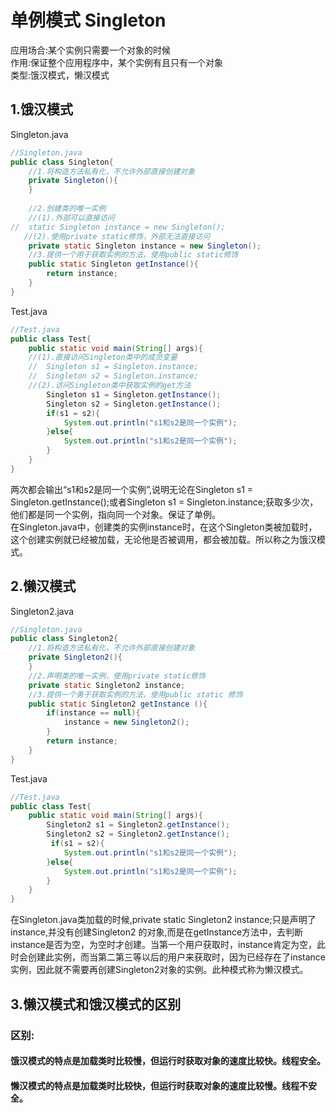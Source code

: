 # 单例模式 Singleton

应用场合:某个实例只需要一个对象的时候  
作用:保证整个应用程序中，某个实例有且只有一个对象  
类型:饿汉模式，懒汉模式

## 1.饿汉模式
Singleton.java
```java
//Singleton.java
public class Singleton{
    //1.将构造方法私有化，不允许外部直接创建对象
    private Singleton(){
    }
    
    //2.创建类的唯一实例
    //(1).外部可以直接访问
//  static Singleton instance = new Singleton();
   //(2).使用private static修饰，外部无法直接访问
    private static Singleton instance = new Singleton();
    //3.提供一个用于获取实例的方法，使用public static修饰
    public static Singleton getInstance(){
        return instance;
    }
}
```
Test.java
```java
//Test.java
public class Test{
    public static void main(String[] args){
    //(1).直接访问Singleton类中的成员变量
    //  Singleton s1 = Singleton.instance;
    //  Singleton s2 = Singleton.instance;
    //(2).访问Singleton类中获取实例的get方法
        Singleton s1 = Singleton.getInstance();
        Singleton s2 = Singleton.getInstance();
        if(s1 = s2){
            System.out.println("s1和s2是同一个实例");
        }else{
            System.out.println("s1和s2是同一个实例");
        }
    }
}
```
两次都会输出“s1和s2是同一个实例”,说明无论在Singleton s1 = Singleton.getInstance();或者Singleton s1 = Singleton.instance;获取多少次，他们都是同一个实例，指向同一个对象。保证了单例。  
在Singleton.java中，创建类的实例instance时，在这个Singleton类被加载时，这个创建实例就已经被加载，无论他是否被调用，都会被加载。所以称之为饿汉模式。

## 2.懒汉模式
Singleton2.java
```java
//Singleton.java
public class Singleton2{
    //1.将构造方法私有化，不允许外部直接创建对象
    private Singleton2(){
    }
    //2.声明类的唯一实例，使用private static修饰
    private static Singleton2 instance;
    //3.提供一个勇于获取实例的方法，使用public static 修饰
    public static Singleton2 getInstance (){
        if(instance == null){
            instance = new Singleton2();
        }
        return instance;
    }
}
```
Test.java
```java
//Test.java
public class Test{
    public static void main(String[] args){
        Singleton2 s1 = Singleton2.getInstance();
        Singleton2 s2 = Singleton2.getInstance();
         if(s1 = s2){
            System.out.println("s1和s2是同一个实例");
        }else{
            System.out.println("s1和s2是同一个实例");
        }
    }
}
```
在Singleton.java类加载的时候,private static Singleton2 instance;只是声明了instance,并没有创建Singleton2 的对象,而是在getInstance方法中，去判断instance是否为空，为空时才创建。当第一个用户获取时，instance肯定为空，此时会创建此实例，而当第二第三等以后的用户来获取时，因为已经存在了instance实例，因此就不需要再创建Singleton2对象的实例。此种模式称为懒汉模式。

## 3.懒汉模式和饿汉模式的区别
### 区别:  
#### 饿汉模式的特点是加载类时比较慢，但运行时获取对象的速度比较快。线程安全。  
#### 懒汉模式的特点是加载类时比较快，但运行时获取对象的速度比较慢。线程不安全。  